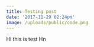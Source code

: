 ```yaml
---
title: Testing post
date: '2017-11-29 02:24pm'
image: /uploads/public/code.png
---
```

Hi this is test 
Hn
